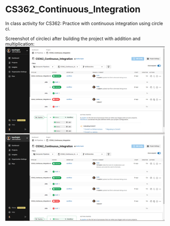 # CS362_Continuous_Integration
In class activity for CS362: Practice with continuous integration using circle ci.

Screenshot of circleci after building the project with addition and multiplication:
![Screenshot1:](https://github.com/kaufmjoh/CS362_Continuous_Integration/blob/main/Circle_ci_screenshot1.PNG )
![Screenshot2:](https://github.com/kaufmjoh/CS362_Continuous_Integration/blob/main/circle_ci_screenshot2.PNG )
